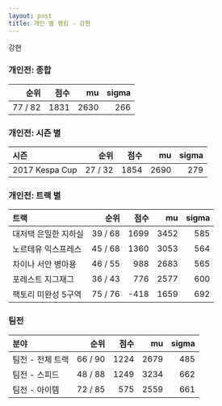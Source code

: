 ```yaml
---
layout: post
title: 개인 별 랭킹 - 강현
---
```


강현

### 개인전: 종합

| 순위 | 점수 | mu | sigma |
|---:|---:|---:|---:|
| 77 / 82 | 1831 | 2630 | 266 |

### 개인전: 시즌 별

| 시즌 | 순위 | 점수 | mu | sigma |
|:---|---:|---:|---:|---:|
| 2017 Kespa Cup | 27 / 32 | 1854 | 2690 | 279 |

### 개인전: 트랙 별

| 트랙 | 순위 | 점수 | mu | sigma |
|:---|---:|---:|---:|---:|
| 대저택 은밀한 지하실 | 39 / 68 | 1699 | 3452 | 585 |
| 노르테유 익스프레스 | 45 / 68 | 1360 | 3053 | 564 |
| 차이나 서안 병마용 | 46 / 55 | 988 | 2683 | 565 |
| 포레스트 지그재그 | 36 / 43 | 776 | 2577 | 600 |
| 팩토리 미완성 5구역 | 75 / 76 | -418 | 1659 | 692 |

### 팀전

| 분야 | 순위 | 점수 | mu | sigma |
|:---|---:|---:|---:|---:|
| 팀전 - 전체 트랙 | 66 / 90 | 1224 | 2679 | 485 |
| 팀전 - 스피드 | 48 / 88 | 1249 | 3234 | 662 |
| 팀전 - 아이템 | 72 / 85 | 575 | 2559 | 661 |

